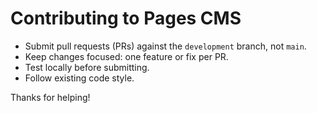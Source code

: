 # Contributing to Pages CMS

- Submit pull requests (PRs) against the `development` branch, not `main`.
- Keep changes focused: one feature or fix per PR.
- Test locally before submitting.
- Follow existing code style.

Thanks for helping!